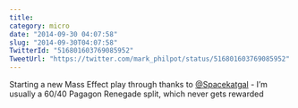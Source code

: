 ```yaml
---
title: 
category: micro
date: "2014-09-30 04:07:58"
slug: "2014-09-30T04:07:58"
TwitterId: "516801603769085952"
TweetUrl: "https://twitter.com/mark_philpot/status/516801603769085952"
---
```


Starting a new Mass Effect play through thanks to
[@Spacekatgal](https://twitter.com/Spacekatgal) - I’m usually a 60/40 Pagagon
Renegade split, which never gets rewarded
